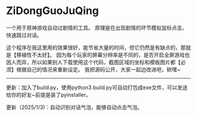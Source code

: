 # ZiDongGuoJuQing
一个用于原神游戏自动过剧情的工具。
原理是在出现剧情的环节模拟鼠标点击，快速跳过对话。

这个程序在我这里用的效果很好，能节省大量的时间，但它仍然是有缺点的，那就是【移植性不太好】。
因为每个玩家的屏幕分辨率是不同的，是否开启全屏游戏也因人而异，所以如果别人下载使用这个代码，截图区域的坐标和模板图片都【必须】根据自己的情况来重新设定。
我把源码公开，大家一起边改进吧，欸嘿~

------

更新：加入了build.py，使用python3 build.py可自动打包成exe文件，可以发送给你的好友~前提是装了pyinstaller。

更新（2025/1/3)：自动识别对话气泡，能够自动点击气泡。
